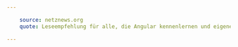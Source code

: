 ```yaml
---

    source: netznews.org
    quote: Leseempfehlung für alle, die Angular kennenlernen und eigene Projekte mit Single Page Applications umsetzen möchten. Das 783 Seiten starke Handbuch werden sicher auch versierte Angular Entwickler immer wieder in die Hand nehmen, um sich den einen oder anderen Kniff abzuschauen und ihr Wissen zu vertiefen. 

---
```

